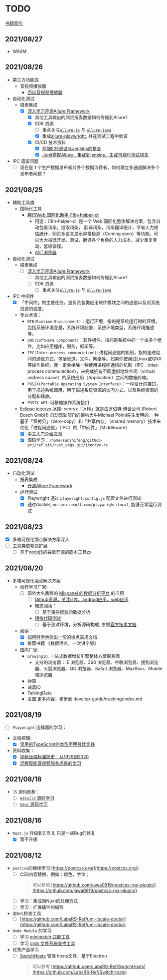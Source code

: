 # TODO

[书籍索引](https://lauer3912.github.io/book-index/)


## 2021/08/27

- WASM

## 2021/08/26

- 第三方功能库
  - 音视频播放器
    - [西瓜音视频播放器](https://v2.h5player.bytedance.com/)
- 自动化测试
  - 报表集成
    - [x] [深入学习开源Allure Framework](https://github.com/allure-framework)
      - [x] 其他工具输出的测试报表数据如何传输到Allure?
      - [x] SDK 资源
        - [ ] 重点关注[`allure-js`](https://github.com/allure-framework/allure-js) 与 [`allure-java`](https://github.com/allure-framework/allure-java)
        - [x] 集成[allure-playwright](https://www.npmjs.com/package/allure-playwright), 并在测试工程中验证
      - [x] CI/CD 技术资料
        - [x] [前端E2E测试与Jenkins的整合](https://docs.qameta.io/allure/#_jenkins)
        - [x] [Junit搭配Allure，集成到jenkins，生成可视化测试报告](https://blog.csdn.net/qq_39474136/article/details/108719892)

- IPC 遗留问题
  - [ ] 现在是 1 个生产数据发布者对多个数据消费者，如何建立多通道解决多个发布者问题？

## 2021/08/25

- 辅助工具类
  - 国际化工具
    - [腾讯Web 国际化助手 i18n-helper-cli](https://github.com/wuqiang1985/i18n-helper)
      - 用途：i18n-helper-cli 是一个 Web 国际化整体解决方案，包含自动包裹词条，提取词条， 翻译词条，词条翻译统计，节省人力预估统计，网页多语言显示异常检测（Coming soon）等功能。可以大大减低开发，测试，翻译各个角色的人力成本，减少重复劳动，低级错误。
      - [AST浏览器](https://astexplorer.net/)
- 自动化测试
  - 报表集成
    - [ ] [深入学习开源Allure Framework](https://github.com/allure-framework)
      - [ ] 其他工具输出的测试报表数据如何传输到Allure?
      - [ ] SDK 资源
        - [ ] 重点关注[`allure-js`](https://github.com/allure-framework/allure-js) 与 [`allure-java`](https://github.com/allure-framework/allure-java)

- IPC 中间件
  - [x] 「中间件」的主要任务，是负责各类应用软件模块之间的通信以及对系统资源的调度。
  - 专业术语：
    - `RTE(Runtime Environment)`：运行环境，指的是系统运行时的环境，包括系统环境变量，系统环境配置，系统环境类型，系统环境描述等。
    - `SWC(Software Component)`：软件组件，指的是系统中的一个或多个组件，比如应用程序，服务，框架等。
    - `IPC(Inter-process communiction)`: 进程间通信的机制，指的是进程间的通信方式，包括管道，文件，网络等。如果你使用过Linux或QNX等操作系统，就一定会接触一种使用进程间通信的机制（IPC：inter-process communiction），来完成拥有不同虚拟地址空间（virtual address space）的系统应用（Application）之间的数据传输。
    - `POSIX(Portable Operating System Interface)`：一种设计的接口，用于描述系统调用，用于描述系统资源的访问方式，以及系统资源的分配和释放。
    - `POSIX API`: 可移植操作系统接口
  - [Eclipse iceoryx 冰羚](https://www.eclipse.org/community/eclipse_newsletter/2019/december/4.php): ceoryx「冰羚」就是由罗伯特·博世公司 (Robert Bosch GmbH) 自动驾驶部门的架构大牛Michael Pöhnl先生发明的.一种基于「零拷贝」（zero-copy）和「共享内存」（shared memory）技术来优化「进程间通信」（IPC）的「中间件」（Middleware）
    - [x] [中文入门介绍文章](https://zhuanlan.zhihu.com/p/179641900)
    - [x] 源码学习：`/home/sunzhifeng/github-prj/ref.git/rust_pkgs.git/iceoryx-rs`

## 2021/08/24

- 自动化测试
  - 报表集成
    - [开源Allure Framework](https://github.com/allure-framework)
  - 运行测试
    - [x] Playwright 通过 `playwright.config.js` 配置文件进行测试
    - [x] 通过docker, `mcr.microsoft.com/playwright:focal`, 能够正常运行测试

## 2021/08/23

- [x] 多端可视化埋点解决方案深入
- [ ] 工具类依赖包扩展
  - [ ] [基于nodejS的谷歌开源的脚本工具zx](https://github.com/google/zx)

## 2021/08/20

- 多端可视化埋点解决方案
  - 推荐学习厂家:
    - [ ] 国外大名鼎鼎的 [Mixpanel 的数据分析平台](https://mixpanel.com/) 的应用
      - [ ] [Github资源，关注js库、android应用、web应用](https://github.com/mixpanel)
      - 概念阅读：
        - [ ] [基于事件模型的数据分析](https://developer.mixpanel.com/docs/what-is-mixpanel)
      - [镜像代码测试](https://github.com/LabsRS-Ref/mixpanel-js)
        - [ ] 基于测试环境，分析源码构成, 参照[官方技术文档](https://developer.mixpanel.com/docs/javascript#getting-started)
  - 阅读：
    - [x] [如何科学地输出一份的埋点需求文档](https://zhuanlan.zhihu.com/p/309328177)
    - [x] 推荐书籍 《数据埋点，一次讲个够》
  - 国内厂家:
    - `GrowingIO`, 一站式数据增长引擎整体方案服务商
      - 支持的浏览器：IE 浏览器、360 浏览器、谷歌浏览器、搜狗浏览器、火狐浏览器、QQ 浏览器、Safari 浏览器、Maxthon、Mobile 端浏览器
    - 神策
    - 诸葛IO
    - TalkingData
    - 友盟
更多内容，移步到 develop-guide/tracking/index.md

## 2021/08/19

- [ ] `Playwright` 选择器的学习：
- 文档梳理:
  - [x] [常用的TypeScript的类型声明最佳实践](https://my.oschina.net/u/3842749/blog/5168719)
- 资料收集：
  - [x] [视频压缩标准简史：从1929到2020](https://my.oschina.net/u/3521704/blog/5139834)
  - [x] [远程智能音视频服务场景的学习](https://www.oschina.net/news/154643)

## 2021/08/18

- `JS` 源码剖析：
  - [ ] [`esbuild` 源码学习](https://github.com/evanw/esbuild)
  - [ ] [`@swc` 源码学习](https://swc.rs/)

## 2021/08/16

- `Nuxt.js` 升级到2.15.8, 只是一些Bug的修复
  - [x] 暂不升级

## 2021/08/12

- `postcss`的继续学习 [https://postcss.org/](https://postcss.org/)
  - [ ] CSS内容替换，例如：颜色，字体；
    > 可以参照 [https://github.com/jawa0919/postcss-rpx-plugin/](https://github.com/jawa0919/postcss-rpx-plugin/)
  - [ ] 学习：集成到Nuxt的处理方式
  - [ ] 学习：扩展插件的编写
- `国际化`检查工具
  - [ ] [https://github.com/LabsRS-Ref/umi-locale-doctor](https://github.com/LabsRS-Ref/umi-locale-doctor)

- `Node Module` 的学习
  - [ ] 学习 [minimatch 匹配工具](https://github.com/isaacs/minimatch)
  - [ ] 学习 [glob 文件系统查找工具](https://github.com/isaacs/node-glob)

- 优秀产品学习
  - [ ] [SwitchHosts](https://swh.app/) 管理 hosts文件，基于Electron
    > 可以参考 [https://github.com/LabsRS-Ref/SwitchHosts](https://github.com/LabsRS-Ref/SwitchHosts)
